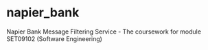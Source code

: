 # napier_bank
Napier Bank Message Filtering Service - The coursework for module SET09102 (Software Engineering)

